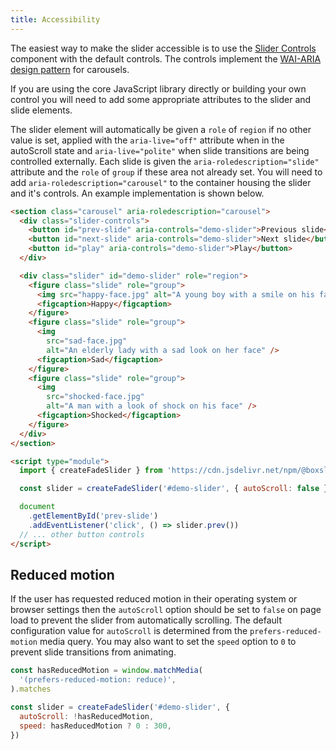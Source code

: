 ```yaml
---
title: Accessibility
---
```


The easiest way to make the slider accessible is to use the [Slider Controls](/docs/guides/slider-controls)
component with the default controls. The controls implement the
[WAI-ARIA design pattern](https://www.w3.org/WAI/ARIA/apg/patterns/carousel/) for carousels.

If you are using the core JavaScript library directly or building your own control you will need to add
some appropriate attributes to the slider and slide elements.

The slider element will automatically be given a `role` of `region` if no other value is set, applied with the
`aria-live="off"` attribute when in the autoScroll state and `aria-live="polite"` when slide
transitions are being controlled externally. Each slide is given the `aria-roledescription="slide"`
attribute and the `role` of `group` if these area not already set. You will need to add
`aria-roledescription="carousel"` to the container housing the slider and it's controls. An example
implementation is shown below.

```html
<section class="carousel" aria-roledescription="carousel">
  <div class="slider-controls">
    <button id="prev-slide" aria-controls="demo-slider">Previous slide</button>
    <button id="next-slide" aria-controls="demo-slider">Next slide</button>
    <button id="play" aria-controls="demo-slider">Play</button>
  </div>

  <div class="slider" id="demo-slider" role="region">
    <figure class="slide" role="group">
      <img src="happy-face.jpg" alt="A young boy with a smile on his face" />
      <figcaption>Happy</figcaption>
    </figure>
    <figure class="slide" role="group">
      <img
        src="sad-face.jpg"
        alt="An elderly lady with a sad look on her face" />
      <figcaption>Sad</figcaption>
    </figure>
    <figure class="slide" role="group">
      <img
        src="shocked-face.jpg"
        alt="A man with a look of shock on his face" />
      <figcaption>Shocked</figcaption>
    </figure>
  </div>
</section>

<script type="module">
  import { createFadeSlider } from 'https://cdn.jsdelivr.net/npm/@boxslider/slider/+esm'

  const slider = createFadeSlider('#demo-slider', { autoScroll: false })

  document
    .getElementById('prev-slide')
    .addEventListener('click', () => slider.prev())
  // ... other button controls
</script>
```

## Reduced motion

If the user has requested reduced motion in their operating system or browser settings then the `autoScroll` option should be set to `false`
on page load to prevent the slider from automatically scrolling. The default configuration value for `autoScroll` is determined from the
`prefers-reduced-motion` media query. You may also want to set the `speed` option to `0` to prevent slide transitions from animating.

```js
const hasReducedMotion = window.matchMedia(
  '(prefers-reduced-motion: reduce)',
).matches

const slider = createFadeSlider('#demo-slider', {
  autoScroll: !hasReducedMotion,
  speed: hasReducedMotion ? 0 : 300,
})
```
